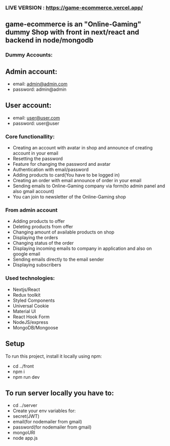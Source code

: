 ### LIVE VERSION : https://game-ecommerce.vercel.app/
## game-ecommerce is an "Online-Gaming" dummy Shop with front in next/react and backend in node/mongodb

### Dummy Accounts: 

## Admin account:
* email: admin@admin.com
* password: admin@admin

## User account:
* email: user@user.com
* password: user@user


### Core functionallity:
* Creating an account with avatar in shop and announce of creating account in your email
* Resetting the password
* Feature for changing the password and avatar
* Authentication with email/password
* Adding products to card(You have to be logged in)
* Creating an order with email announce of order in your email
* Sending emails to Online-Gaming company via form(to admin panel and also gmail account)
* You can join to newsletter of the Online-Gaming shop

### From admin account
* Adding products to offer
* Deleting products from offer
* Changing amount of available products on shop
* Displaying the orders
* Changing status of the order
* Displaying incoming emails to company in application and also on google email
* Sending emails directly to the email sender
* Displaying subscribers




### Used technologies:
* Nextjs/React
* Redux toolkit
* Styled Components
* Universal Cookie
* Material UI
* React Hook Form
* NodeJS/express
* MongoDB/Mongoose


## Setup
To run this project, install it locally using npm:

* cd ../front
* npm i
* npm run dev

## To run server locally you have to:
 * cd ../server
 * Create your env variables for:
  * secret(JWT)
  * email(for nodemailer from gmail)
  * password(for nodemailer from gmail)
  * mongoURI
 * node app.js


